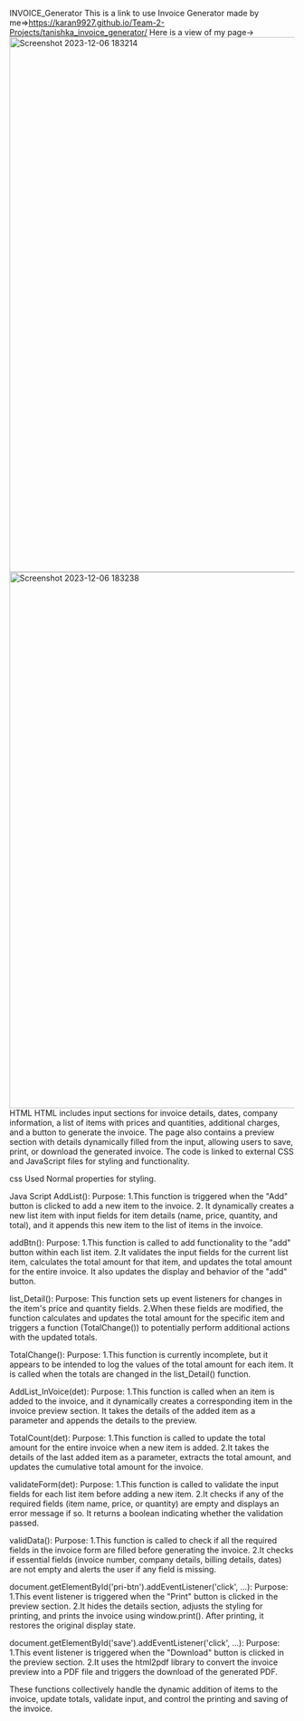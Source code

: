 INVOICE_Generator
This is a link to use Invoice Generator made by me=>https://karan9927.github.io/Team-2-Projects/tanishka_invoice_generator/
Here is a view of my page->
<img width="945" alt="Screenshot 2023-12-06 183214" src="https://github.com/Karan9927/Team-2-Projects/assets/127411985/eda4695e-8678-465b-b2e6-ceb6a555d88f">
<img width="947" alt="Screenshot 2023-12-06 183238" src="https://github.com/Karan9927/Team-2-Projects/assets/127411985/0e15c92c-a3bd-4dd6-9bb2-4a31d40512a8">
HTML
HTML includes input sections for invoice details, dates, company information, a list of items with prices and quantities, additional charges, and a button to generate the invoice. The page also contains a preview section with details dynamically filled from the input, allowing users to save, print, or download the generated invoice. The code is linked to external CSS and JavaScript files for styling and functionality.

css
Used Normal properties for styling.

Java Script
AddList():
         Purpose: 1.This function is triggered when the "Add" button is clicked to add a new item to the invoice.
      2. It dynamically creates a new list item with input fields for item details (name, price, quantity, and total), and 
         it appends this new item to the list of items in the invoice.

         
addBtn():
         Purpose: 1.This function is called to add functionality to the "add" button within each list item.
          2.It validates the input fields for the current list item, calculates the total amount for that item, and updates 
            the total amount for the entire invoice. It also updates the display and behavior of the "add" button.

            
list_Detail():
             Purpose: This function sets up event listeners for changes in the item's price and quantity fields.
              2.When these fields are modified, the function calculates and updates the total amount for the specific item 
              and triggers a function (TotalChange()) to potentially perform additional actions with the updated totals.

              
TotalChange():
              Purpose: 1.This function is currently incomplete, but it appears to be intended to log the values of the total 
               amount for each item. It is called when the totals are changed in the list_Detail() function.

               
AddList_InVoice(det):
                Purpose: 1.This function is called when an item is added to the invoice, and it dynamically creates a 
                 corresponding item in the invoice preview section. It takes the details of the added item as a parameter 
                and appends the details to the preview.

                
TotalCount(det):
              Purpose: 1.This function is called to update the total amount for the entire invoice when a new item is added.
                       2.It takes the details of the last added item as a parameter, extracts the total amount, and updates 
                       the cumulative total amount for the invoice.

                       
validateForm(det):
              Purpose: 1.This function is called to validate the input fields for each list item before adding a new item.
                       2.It checks if any of the required fields (item name, price, or quantity) are empty and displays an 
                         error message if so. It returns a boolean indicating whether the validation passed.

                         
validData():
           Purpose: 1.This function is called to check if all the required fields in the invoice form are filled before 
           generating the invoice.
          2.It checks if essential fields (invoice number, company details, billing details, dates) are not empty and alerts             the user if any field is missing.

          
document.getElementById('pri-btn').addEventListener('click', ...):
                               Purpose: 1.This event listener is triggered when the "Print" button is clicked in the preview                                             section.
                                        2.It hides the details section, adjusts the styling for printing, and prints the                                                 invoice using window.print(). After printing, it restores the original display                                                state.

                                        
document.getElementById('save').addEventListener('click', ...):
                               Purpose: 1.This event listener is triggered when the "Download" button is clicked in the                                                 preview section.
                                        2.It uses the html2pdf library to convert the invoice preview into a PDF file and                                              triggers the download of the generated PDF.

                                        
These functions collectively handle the dynamic addition of items to the invoice, update totals, validate input, and control the printing and saving of the invoice.
